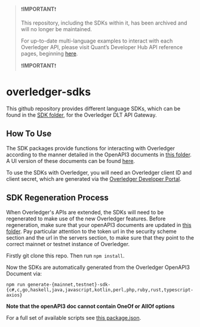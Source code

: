 > ❗**IMPORTANT**❗
>
> This repository, including the SDKs within it, has been archived and will no longer be maintained.
>
> For up-to-date multi-language examples to interact with each Overledger API, please visit Quant’s Developer Hub API reference pages, beginning [here](https://developers.quant.network/reference).
>
> ❗**IMPORTANT**❗

# overledger-sdks

This github repository provides different language SDKs, which can be found in the [SDK folder](https://github.com/quantnetwork/overledger-sdks/tree/main/SDKs), for the Overledger DLT API Gateway.

## How To Use

The SDK packages provide functions for interacting with Overledger according to the manner detailed in the OpenAPI3 documents in [this folder](https://github.com/quantnetwork/overledger-sdks/tree/main/overledger-openAPI3). A UI version of these documents can be found [here](https://docs.overledger.io/).

To use the SDKs with Overledger, you will need an Overledger client ID and client secret, which are generated via the [Overledger Developer Portal](https://developer.quant.network/).

## SDK Regeneration Process

When Overledger's APIs are extended, the SDKs will need to be regenerated to make use of the new Overledger features. Before regeneration, make sure that your openAPI3 documents are updated in [this folder](https://github.com/quantnetwork/overledger-sdks/tree/main/overledger-openAPI3). Pay particular attention to the token url in the security scheme section and the url in the servers section, to make sure that they point to the correct mainnet or testnet instance of Overledger.

Firstly git clone this repo. Then run `npm install`.

Now the SDKs are automatically generated from the Overledger OpenAPI3 Document via:

```
npm run generate-{mainnet,testnet}-sdk-{c#,c,go,haskell,java,javascript,kotlin,perl,php,ruby,rust,typescript-axios}
```

**Note that the openAPI3 doc cannot contain OneOf or AllOf options**

For a full set of available scripts see [this package.json](https://github.com/quantnetwork/overledger-sdks/blob/main/package.json).

